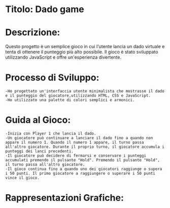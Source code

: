 # Titolo: Dado game

# Descrizione:

Questo progetto è un semplice gioco in cui l'utente lancia un dado virtuale e tenta di ottenere il punteggio più alto possibile. Il gioco è stato sviluppato utilizzando JavaScript e offre un'esperienza divertente.

# Processo di Sviluppo:

    -Ho progettato un'interfaccia utente minimalista che mostrasse il dado e il punteggio del giocatore,utilizzando HTML, CSS e JavaScript.
    -Ho utilizzato una palette di colori semplici e armonici.

# Guida al Gioco:

    -Inizia con Player 1 che lancia il dado.
    -Un giocatore può continuare a lanciare il dado fino a quando non appare il numero 1. Quando il numero 1 appare, il turno passa all'altro giocatore. Durante il proprio turno, il giocatore accumula i punteggi dei lanci precedenti.
    -Il giocatore può decidere di fermarsi e conservare i punteggi accumulati premendo il pulsante "Hold". Premendo il pulsante "Hold", il turno passa all'altro giocatore.
    -Il gioco continua fino a quando uno dei giocatori raggiunge o supera i 50 punti. Il primo giocatore a raggiungere o superare i 50 punti vince il gioco.

# Rappresentazioni Grafiche:
